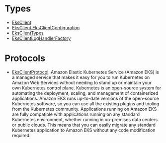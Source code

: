 # Types

  - [EksClient](/aws-sdk-swift/reference/0.x/AWSEKS/EksClient)
  - [EksClient.EksClientConfiguration](/aws-sdk-swift/reference/0.x/AWSEKS/EksClient_EksClientConfiguration)
  - [EksClientTypes](/aws-sdk-swift/reference/0.x/AWSEKS/EksClientTypes)
  - [EksClientLogHandlerFactory](/aws-sdk-swift/reference/0.x/AWSEKS/EksClientLogHandlerFactory)

# Protocols

  - [EksClientProtocol](/aws-sdk-swift/reference/0.x/AWSEKS/EksClientProtocol):
    Amazon Elastic Kubernetes Service (Amazon EKS) is a managed service that makes it easy for you to run Kubernetes on Amazon Web Services without needing to stand up or maintain your own Kubernetes control plane. Kubernetes is an open-source system for automating the deployment, scaling, and management of containerized applications. Amazon EKS runs up-to-date versions of the open-source Kubernetes software, so you can use all the existing plugins and tooling from the Kubernetes community. Applications running on Amazon EKS are fully compatible with applications running on any standard Kubernetes environment, whether running in on-premises data centers or public clouds. This means that you can easily migrate any standard Kubernetes application to Amazon EKS without any code modification required.
